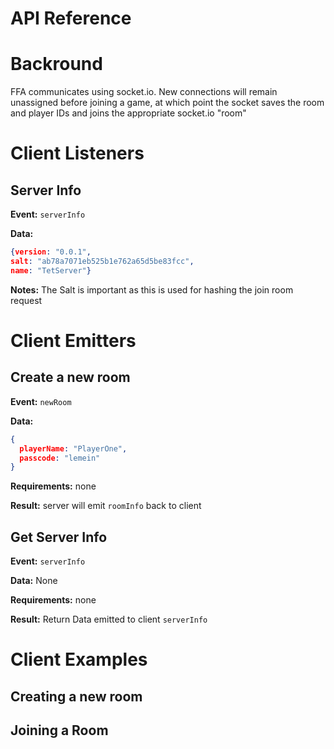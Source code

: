 # API Reference #

# Backround #
FFA communicates using socket.io. New connections will remain unassigned before joining a game, at which point the socket saves the room and player IDs and joins the appropriate socket.io "room"

# Client Listeners #


## Server Info
**Event:** `serverInfo`

**Data:**
```json
{version: "0.0.1",
salt: "ab78a7071eb525b1e762a65d5be83fcc",
name: "TetServer"}
```
**Notes:**
The Salt is important as this is used for hashing the join room request



# Client Emitters #


## Create a new room

**Event:** `newRoom`

**Data:**
```json
{
  playerName: "PlayerOne",
  passcode: "lemein"
}
```
**Requirements:** none

**Result:** server will emit `roomInfo` back to client


## Get Server Info ##

**Event:** `serverInfo`

**Data:** None

**Requirements:** none

**Result:** Return Data emitted to client `serverInfo`


# Client Examples #

## Creating a new room ##

## Joining a Room ##
